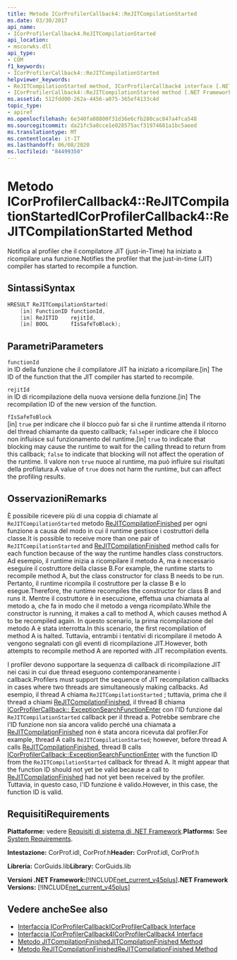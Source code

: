 ```yaml
---
title: Metodo ICorProfilerCallback4::ReJITCompilationStarted
ms.date: 03/30/2017
api_name:
- ICorProfilerCallback4.ReJITCompilationStarted
api_location:
- mscorwks.dll
api_type:
- COM
f1_keywords:
- ICorProfilerCallback4::ReJITCompilationStarted
helpviewer_keywords:
- ReJITCompilationStarted method, ICorProfilerCallback4 interface [.NET Framework profiling]
- ICorProfilerCallback4::ReJITCompilationStarted method [.NET Framework profiling]
ms.assetid: 512fdd00-262a-4456-a075-365ef4133c4d
topic_type:
- apiref
ms.openlocfilehash: 6e340fa08800f31d36e6cfb280cac847a4fca548
ms.sourcegitcommit: da21fc5a8cce1e028575acf31974681a1bc5aeed
ms.translationtype: MT
ms.contentlocale: it-IT
ms.lasthandoff: 06/08/2020
ms.locfileid: "84499350"
---
```

# <a name="icorprofilercallback4rejitcompilationstarted-method"></a><span data-ttu-id="af181-102">Metodo ICorProfilerCallback4::ReJITCompilationStarted</span><span class="sxs-lookup"><span data-stu-id="af181-102">ICorProfilerCallback4::ReJITCompilationStarted Method</span></span>
<span data-ttu-id="af181-103">Notifica al profiler che il compilatore JIT (just-in-Time) ha iniziato a ricompilare una funzione.</span><span class="sxs-lookup"><span data-stu-id="af181-103">Notifies the profiler that the just-in-time (JIT) compiler has started to recompile a function.</span></span>  
  
## <a name="syntax"></a><span data-ttu-id="af181-104">Sintassi</span><span class="sxs-lookup"><span data-stu-id="af181-104">Syntax</span></span>  
  
```cpp  
HRESULT ReJITCompilationStarted(
    [in] FunctionID functionId,  
    [in] ReJITID    rejitId,  
    [in] BOOL       fIsSafeToBlock);  
```  
  
## <a name="parameters"></a><span data-ttu-id="af181-105">Parametri</span><span class="sxs-lookup"><span data-stu-id="af181-105">Parameters</span></span>  
 `functionId`  
 <span data-ttu-id="af181-106">in ID della funzione che il compilatore JIT ha iniziato a ricompilare.</span><span class="sxs-lookup"><span data-stu-id="af181-106">[in] The ID of the function that the JIT compiler has started to recompile.</span></span>  
  
 `rejitId`  
 <span data-ttu-id="af181-107">in ID di ricompilazione della nuova versione della funzione.</span><span class="sxs-lookup"><span data-stu-id="af181-107">[in] The recompilation ID of the new version of the function.</span></span>  
  
 `fIsSafeToBlock`  
 <span data-ttu-id="af181-108">[in] `true` per indicare che il blocco può far sì che il runtime attenda il ritorno del thread chiamante da questo callback; `false`per indicare che il blocco non influisce sul funzionamento del runtime.</span><span class="sxs-lookup"><span data-stu-id="af181-108">[in] `true` to indicate that blocking may cause the runtime to wait for the calling thread to return from this callback; `false` to indicate that blocking will not affect the operation of the runtime.</span></span> <span data-ttu-id="af181-109">Il valore non `true` nuoce al runtime, ma può influire sui risultati della profilatura.</span><span class="sxs-lookup"><span data-stu-id="af181-109">A value of `true` does not harm the runtime, but can affect the profiling results.</span></span>  
  
## <a name="remarks"></a><span data-ttu-id="af181-110">Osservazioni</span><span class="sxs-lookup"><span data-stu-id="af181-110">Remarks</span></span>  
 <span data-ttu-id="af181-111">È possibile ricevere più di una coppia di chiamate al `ReJITCompilationStarted` metodo [ReJITCompilationFinished](icorprofilercallback4-rejitcompilationfinished-method.md) per ogni funzione a causa del modo in cui il runtime gestisce i costruttori della classe.</span><span class="sxs-lookup"><span data-stu-id="af181-111">It is possible to receive more than one pair of `ReJITCompilationStarted` and [ReJITCompilationFinished](icorprofilercallback4-rejitcompilationfinished-method.md) method calls for each function because of the way the runtime handles class constructors.</span></span> <span data-ttu-id="af181-112">Ad esempio, il runtime inizia a ricompilare il metodo A, ma è necessario eseguire il costruttore della classe B.</span><span class="sxs-lookup"><span data-stu-id="af181-112">For example, the runtime starts to recompile method A, but the class constructor for class B needs to be run.</span></span> <span data-ttu-id="af181-113">Pertanto, il runtime ricompila il costruttore per la classe B e lo esegue.</span><span class="sxs-lookup"><span data-stu-id="af181-113">Therefore, the runtime recompiles the constructor for class B and runs it.</span></span> <span data-ttu-id="af181-114">Mentre il costruttore è in esecuzione, effettua una chiamata al metodo a, che fa in modo che il metodo a venga ricompilato.</span><span class="sxs-lookup"><span data-stu-id="af181-114">While the constructor is running, it makes a call to method A, which causes method A to be recompiled again.</span></span> <span data-ttu-id="af181-115">In questo scenario, la prima ricompilazione del metodo A è stata interrotta.</span><span class="sxs-lookup"><span data-stu-id="af181-115">In this scenario, the first recompilation of method A is halted.</span></span> <span data-ttu-id="af181-116">Tuttavia, entrambi i tentativi di ricompilare il metodo A vengono segnalati con gli eventi di ricompilazione JIT.</span><span class="sxs-lookup"><span data-stu-id="af181-116">However, both attempts to recompile method A are reported with JIT recompilation events.</span></span>  
  
 <span data-ttu-id="af181-117">I profiler devono supportare la sequenza di callback di ricompilazione JIT nei casi in cui due thread eseguono contemporaneamente i callback.</span><span class="sxs-lookup"><span data-stu-id="af181-117">Profilers must support the sequence of JIT recompilation callbacks in cases where two threads are simultaneously making callbacks.</span></span> <span data-ttu-id="af181-118">Ad esempio, il thread A chiama `ReJITCompilationStarted` ; tuttavia, prima che il thread a chiami [ReJITCompilationFinished](icorprofilercallback4-rejitcompilationfinished-method.md), il thread B chiama [ICorProfilerCallback:: ExceptionSearchFunctionEnter](icorprofilercallback-exceptionsearchfunctionenter-method.md) con l'ID funzione dal `ReJITCompilationStarted` callback per il thread a. Potrebbe sembrare che l'ID funzione non sia ancora valido perché una chiamata a [ReJITCompilationFinished](icorprofilercallback4-rejitcompilationfinished-method.md) non è stata ancora ricevuta dal profiler.</span><span class="sxs-lookup"><span data-stu-id="af181-118">For example, thread A calls `ReJITCompilationStarted`; however, before thread A calls [ReJITCompilationFinished](icorprofilercallback4-rejitcompilationfinished-method.md), thread B calls [ICorProfilerCallback::ExceptionSearchFunctionEnter](icorprofilercallback-exceptionsearchfunctionenter-method.md) with the function ID from the `ReJITCompilationStarted` callback for thread A. It might appear that the function ID should not yet be valid because a call to [ReJITCompilationFinished](icorprofilercallback4-rejitcompilationfinished-method.md) had not yet been received by the profiler.</span></span> <span data-ttu-id="af181-119">Tuttavia, in questo caso, l'ID funzione è valido.</span><span class="sxs-lookup"><span data-stu-id="af181-119">However, in this case, the function ID is valid.</span></span>  
  
## <a name="requirements"></a><span data-ttu-id="af181-120">Requisiti</span><span class="sxs-lookup"><span data-stu-id="af181-120">Requirements</span></span>  
 <span data-ttu-id="af181-121">**Piattaforme:** vedere [Requisiti di sistema di .NET Framework](../../get-started/system-requirements.md).</span><span class="sxs-lookup"><span data-stu-id="af181-121">**Platforms:** See [System Requirements](../../get-started/system-requirements.md).</span></span>  
  
 <span data-ttu-id="af181-122">**Intestazione:** CorProf.idl, CorProf.h</span><span class="sxs-lookup"><span data-stu-id="af181-122">**Header:** CorProf.idl, CorProf.h</span></span>  
  
 <span data-ttu-id="af181-123">**Libreria:** CorGuids.lib</span><span class="sxs-lookup"><span data-stu-id="af181-123">**Library:** CorGuids.lib</span></span>  
  
 <span data-ttu-id="af181-124">**Versioni .NET Framework:**[!INCLUDE[net_current_v45plus](../../../../includes/net-current-v45plus-md.md)]</span><span class="sxs-lookup"><span data-stu-id="af181-124">**.NET Framework Versions:** [!INCLUDE[net_current_v45plus](../../../../includes/net-current-v45plus-md.md)]</span></span>  
  
## <a name="see-also"></a><span data-ttu-id="af181-125">Vedere anche</span><span class="sxs-lookup"><span data-stu-id="af181-125">See also</span></span>

- [<span data-ttu-id="af181-126">Interfaccia ICorProfilerCallback</span><span class="sxs-lookup"><span data-stu-id="af181-126">ICorProfilerCallback Interface</span></span>](icorprofilercallback-interface.md)
- [<span data-ttu-id="af181-127">Interfaccia ICorProfilerCallback4</span><span class="sxs-lookup"><span data-stu-id="af181-127">ICorProfilerCallback4 Interface</span></span>](icorprofilercallback4-interface.md)
- [<span data-ttu-id="af181-128">Metodo JITCompilationFinished</span><span class="sxs-lookup"><span data-stu-id="af181-128">JITCompilationFinished Method</span></span>](icorprofilercallback-jitcompilationfinished-method.md)
- [<span data-ttu-id="af181-129">Metodo ReJITCompilationFinished</span><span class="sxs-lookup"><span data-stu-id="af181-129">ReJITCompilationFinished Method</span></span>](icorprofilercallback4-rejitcompilationfinished-method.md)
